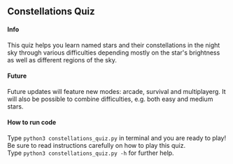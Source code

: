 ## Constellations Quiz

#### Info
This quiz helps you learn named stars and their constellations in the night sky through various difficulties depending mostly on the star's brightness as well as different regions of the sky. 


#### Future
Future updates will feature new modes: arcade, survival and multiplayerg. It will also be possible to combine difficulties, e.g. both easy and medium stars.


#### How to run code
Type `python3 constellations_quiz.py` in terminal and you are ready to play! Be sure to read instructions carefully on how to play this quiz. <br /> 
Type `python3 constellations_quiz.py -h` for further help. 
